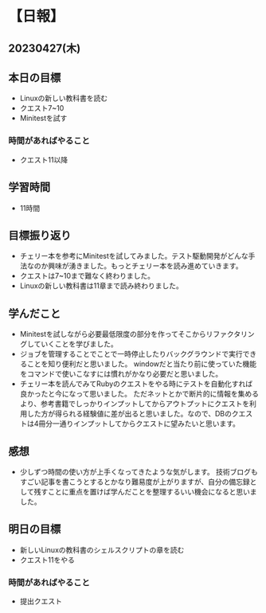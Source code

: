 # 【日報】
## 20230427(木)
## 本日の目標
- Linuxの新しい教科書を読む
- クエスト7~10
- Minitestを試す

### 時間があればやること
- クエスト11以降
## 学習時間
- 11時間

## 目標振り返り
- チェリー本を参考にMinitestを試してみました。テスト駆動開発がどんな手法なのか興味が湧きました。もっとチェリー本を読み進めていきます。
- クエストは7~10まで難なく終わりました。
- Linuxの新しい教科書は11章まで読み終わりました。

## 学んだこと
- Minitestを試しながら必要最低限度の部分を作ってそこからリファクタリングしていくことを学びました。
- ジョブを管理することでことで一時停止したりバックグラウンドで実行できることを知り便利だと思いました。
windowだと当たり前に使っていた機能をコマンドで使いこなすには慣れがかなり必要だと思いました。
- チェリー本を読んでみてRubyのクエストをやる時にテストを自動化すれば良かったと今になって思いました。
ただネットとかで断片的に情報を集めるより、参考書籍でしっかりインプットしてからアウトプットにクエストを利用した方が得られる経験値に差が出ると思いました。なので、DBのクエストは4冊分一通りインプットしてからクエストに望みたいと思います。

## 感想
- 少しずつ時間の使い方が上手くなってきたような気がします。
技術ブログもすごい記事を書こうとするとかなり難易度が上がりますが、自分の備忘録として残すことに重点を置けば学んだことを整理するいい機会になると思いました。

## 明日の目標
- 新しいLinuxの教科書のシェルスクリプトの章を読む
- クエスト11をやる

### 時間があればやること
- 提出クエスト
